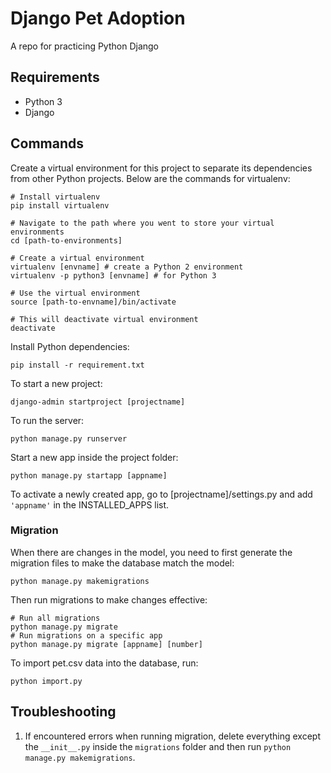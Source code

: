 # Django Pet Adoption

A repo for practicing Python Django

## Requirements
- Python 3
- Django

## Commands
Create a virtual environment for this project to separate its dependencies from other Python projects.
Below are the commands for virtualenv:
```
# Install virtualenv
pip install virtualenv

# Navigate to the path where you went to store your virtual environments
cd [path-to-environments]

# Create a virtual environment
virtualenv [envname] # create a Python 2 environment
virtualenv -p python3 [envname] # for Python 3

# Use the virtual environment
source [path-to-envname]/bin/activate

# This will deactivate virtual environment
deactivate
```

Install Python dependencies:
```
pip install -r requirement.txt
```

To start a new project:
```
django-admin startproject [projectname]
```

To run the server:
```
python manage.py runserver
```

Start a new app inside the project folder:
```
python manage.py startapp [appname]
```

To activate a newly created app, go to [projectname]/settings.py and add `'appname'` in the INSTALLED_APPS list.

### Migration
When there are changes in the model, you need to first generate the migration files to make the database match the model:
```
python manage.py makemigrations
```
Then run migrations to make changes effective:
```
# Run all migrations
python manage.py migrate
# Run migrations on a specific app
python manage.py migrate [appname] [number]
```
To import pet.csv data into the database, run:
```
python import.py
```

## Troubleshooting
1. If encountered errors when running migration, delete everything except the `__init__.py` inside the `migrations` folder and then run `python manage.py makemigrations`.
